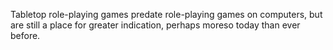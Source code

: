Tabletop role-playing games predate role-playing games on computers, but are still a place for greater indication, perhaps moreso today than ever before.
